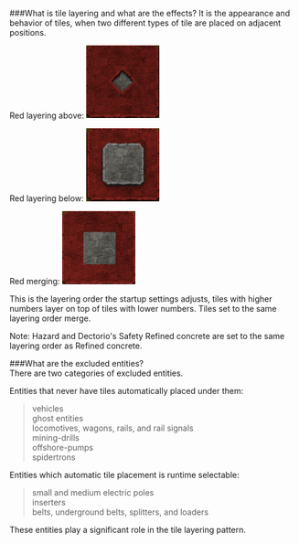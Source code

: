 ###What is tile layering and what are the effects?
It is the appearance and behavior of tiles, when two different types of tile are placed on adjacent positions.

Red layering above:
![red-above](https://github.com/0n0w1c/Foundations/blob/main/graphics/FAQ/red-above.png?raw=true)

Red layering below:
![red-below](https://github.com/0n0w1c/Foundations/blob/main/graphics/FAQ/red-below.png?raw=true)

Red merging:
![red-merge](https://github.com/0n0w1c/Foundations/blob/main/graphics/FAQ/red-merge.png?raw=true)

This is the layering order the startup settings adjusts, tiles with higher numbers layer on top of tiles with lower numbers.
Tiles set to the same layering order merge.

Note:  Hazard and Dectorio's Safety Refined concrete are set to the same layering order as Refined concrete.

&NewLine;
&NewLine;

###What are the excluded entities?  
There are two categories of excluded entities.  

Entities that never have tiles automatically placed under them:  
>   vehicles  
>   ghost entities  
>   locomotives, wagons, rails, and rail signals  
>   mining-drills  
>   offshore-pumps  
>   spidertrons  

&NewLine;
&NewLine;

Entities which automatic tile placement is runtime selectable:  
>   small and medium electric poles  
>   inserters  
>   belts, underground belts, splitters, and loaders  

These entities play a significant role in the tile layering pattern.  
